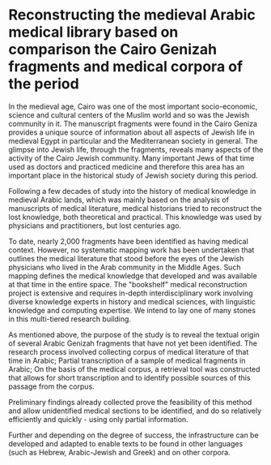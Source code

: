 # Reconstructing the medieval Arabic medical library based on comparison the Cairo Genizah fragments and medical corpora of the period 

In the medieval age, Cairo was one of the most important socio-economic, science and cultural centers of the Muslim world and so was the Jewish community in it. The manuscript fragments  were found in the Cairo Geniza provides a unique source of information about all aspects of Jewish life in medieval Egypt in particular and the Mediterranean society in general. The glimpse into Jewish life, through the fragments, reveals many aspects of the activity of the Cairo Jewish community. Many important Jews of that time used as doctors and practiced medicine and therefore this area has an important place in the historical study of Jewish society during this period.

Following a few decades of study into the history of medical knowledge in medieval Arabic lands, which was mainly based on the analysis of manuscripts of medical literature, medical historians tried to reconstruct the lost knowledge, both theoretical and practical. This knowledge was used by physicians and practitioners, but lost centuries ago.

To date, nearly 2,000 fragments have been identified as having medical context. However, no systematic mapping work has been undertaken that outlines the medical literature that stood before the eyes of the Jewish physicians who lived in the Arab community in the Middle Ages. Such mapping defines the medical knowledge that developed and was available at that time in the entire space. The "bookshelf" medical reconstruction project is extensive and requires in-depth interdisciplinary work involving diverse knowledge experts in history and medical sciences, with linguistic knowledge and computing expertise. We intend to lay one of many stones in this multi-tiered research building.

As mentioned above, the purpose of the study is to reveal the textual origin of several Arabic Genizah fragments that have not yet been identified. The research process involved collecting corpus of medical literature of that time in Arabic; Partial transcription of a sample of medical fragments in Arabic; On the basis of the medical corpus, a retrieval tool was constructed that allows for short transcription and to identify possible sources of this passage from the corpus.

Preliminary findings already collected prove the feasibility of this method and allow unidentified medical sections to be identified, and do so relatively efficiently and quickly - using only partial information.

Further and depending on the degree of success, the infrastructure can be developed and adapted to enable texts to be found in other languages (such as Hebrew, Arabic-Jewish and Greek) and on other corpora.
